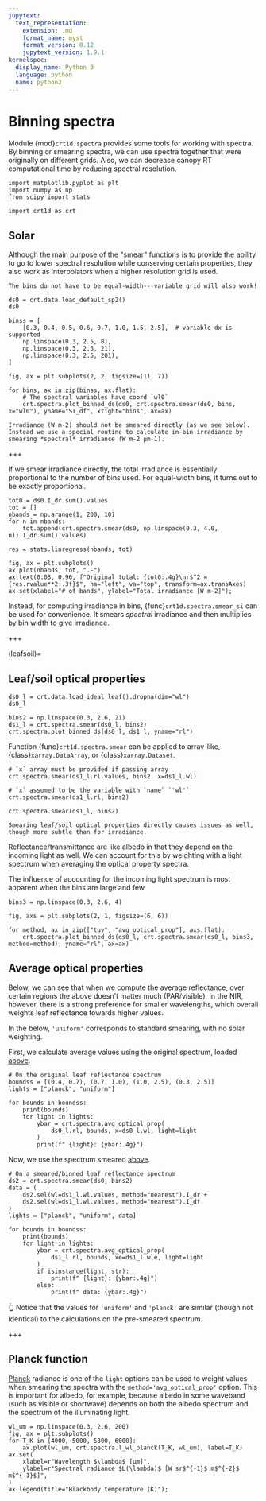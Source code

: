 ```yaml
---
jupytext:
  text_representation:
    extension: .md
    format_name: myst
    format_version: 0.12
    jupytext_version: 1.9.1
kernelspec:
  display_name: Python 3
  language: python
  name: python3
---
```


# Binning spectra

Module {mod}`crt1d.spectra` provides some tools for working with spectra.
By binning or smearing spectra, we can use spectra together that were originally on different grids.
Also, we can decrease canopy RT computational time by reducing spectral resolution.

```{code-cell} ipython3
import matplotlib.pyplot as plt
import numpy as np
from scipy import stats

import crt1d as crt
```

## Solar

Although the main purpose of the "smear" functions is to provide the ability to go to lower spectral resolution while conserving certain properties, they also work as interpolators when a higher resolution grid is used.

```{note}
The bins do not have to be equal-width---variable grid will also work!
```

```{code-cell} ipython3
ds0 = crt.data.load_default_sp2()
ds0
```

```{code-cell} ipython3
binss = [
    [0.3, 0.4, 0.5, 0.6, 0.7, 1.0, 1.5, 2.5],  # variable dx is supported
    np.linspace(0.3, 2.5, 8),
    np.linspace(0.3, 2.5, 21),
    np.linspace(0.3, 2.5, 201),
]

fig, ax = plt.subplots(2, 2, figsize=(11, 7))

for bins, ax in zip(binss, ax.flat):
    # The spectral variables have coord `wl0`
    crt.spectra.plot_binned_ds(ds0, crt.spectra.smear(ds0, bins, x="wl0"), yname="SI_df", xtight="bins", ax=ax)
```

```{warning}
Irradiance (W m-2) should not be smeared directly (as we see below).
Instead we use a special routine to calculate in-bin irradiance by smearing *spectral* irradiance (W m-2 μm-1).
```

+++

If we smear irradiance directly, the total irradiance is essentially proportional to the number of bins used. For equal-width bins, it turns out to be exactly proportional.

```{code-cell} ipython3
tot0 = ds0.I_dr.sum().values
tot = []
nbands = np.arange(1, 200, 10)
for n in nbands:
    tot.append(crt.spectra.smear(ds0, np.linspace(0.3, 4.0, n)).I_dr.sum().values)

res = stats.linregress(nbands, tot)

fig, ax = plt.subplots()
ax.plot(nbands, tot, ".-")
ax.text(0.03, 0.96, f"Original total: {tot0:.4g}\nr$^2 = {res.rvalue**2:.3f}$", ha="left", va="top", transform=ax.transAxes)
ax.set(xlabel="# of bands", ylabel="Total irradiance [W m-2]");
```

Instead, for computing irradiance in bins, {func}`crt1d.spectra.smear_si` can be used for convenience. It smears *spectral* irradiance and then multiplies by bin width to give irradiance.

+++

(leafsoil)=
## Leaf/soil optical properties

```{code-cell} ipython3
ds0_l = crt.data.load_ideal_leaf().dropna(dim="wl")
ds0_l
```

```{code-cell} ipython3
bins2 = np.linspace(0.3, 2.6, 21)
ds1_l = crt.spectra.smear(ds0_l, bins2)
crt.spectra.plot_binned_ds(ds0_l, ds1_l, yname="rl")
```

Function {func}`crt1d.spectra.smear` can be applied to array-like, {class}`xarray.DataArray`, or {class}`xarray.Dataset`.

```{code-cell} ipython3
# `x` array must be provided if passing array
crt.spectra.smear(ds1_l.rl.values, bins2, x=ds1_l.wl)
```

```{code-cell} ipython3
# `x` assumed to be the variable with `name` `'wl'`
crt.spectra.smear(ds1_l.rl, bins2)
```

```{code-cell} ipython3
crt.spectra.smear(ds1_l, bins2)
```

```{warning}
Smearing leaf/soil optical properties directly causes issues as well, though more subtle than for irradiance.
```

Reflectance/transmittance are like albedo in that they depend on the incoming light as well. We can account for this by weighting with a light spectrum when averaging the optical property spectra.

The influence of accounting for the incoming light spectrum is most apparent when the bins are large and few.

```{code-cell} ipython3
bins3 = np.linspace(0.3, 2.6, 4)

fig, axs = plt.subplots(2, 1, figsize=(6, 6))

for method, ax in zip(["tuv", "avg_optical_prop"], axs.flat):
    crt.spectra.plot_binned_ds(ds0_l, crt.spectra.smear(ds0_l, bins3, method=method), yname="rl", ax=ax)
```

## Average optical properties

Below, we can see that when we compute the average reflectance, over certain regions the above doesn't matter much (PAR/visible). In the NIR, however, there is a strong preference for smaller wavelengths, which overall weights leaf reflectance towards higher values.

In the below, `'uniform'` corresponds to standard smearing, with no solar weighting.

First, we calculate average values using the original spectrum, loaded [above](leafsoil).

```{code-cell} ipython3
# On the original leaf reflectance spectrum
boundss = [(0.4, 0.7), (0.7, 1.0), (1.0, 2.5), (0.3, 2.5)]
lights = ["planck", "uniform"]

for bounds in boundss:
    print(bounds)
    for light in lights:
        ybar = crt.spectra.avg_optical_prop(
            ds0_l.rl, bounds, x=ds0_l.wl, light=light
        )
        print(f" {light}: {ybar:.4g}")
```

Now, we use the spectrum smeared [above](leafsoil).

```{code-cell} ipython3
# On a smeared/binned leaf reflectance spectrum
ds2 = crt.spectra.smear(ds0, bins2)
data = (
    ds2.sel(wl=ds1_l.wl.values, method="nearest").I_dr +
    ds2.sel(wl=ds1_l.wl.values, method="nearest").I_df
)
lights = ["planck", "uniform", data]

for bounds in boundss:
    print(bounds)
    for light in lights:
        ybar = crt.spectra.avg_optical_prop(
            ds1_l.rl, bounds, xe=ds1_l.wle, light=light
        )
        if isinstance(light, str):
            print(f" {light}: {ybar:.4g}")
        else:
            print(f" data: {ybar:.4g}")
```

👆 Notice that the values for `'uniform'` and `'planck'` are similar (though not identical) to the calculations on the pre-smeared spectrum.

+++

## Planck function

[Planck](https://en.wikipedia.org/wiki/Planck%27s_law) radiance is one of the `light` options can be used to weight values
when smearing the spectra with the `method='avg_optical_prop'` option. This is important for albedo, for example, because albedo in some waveband (such as visible or shortwave) depends on both the albedo spectrum and the spectrum of the illuminating light.

```{code-cell} ipython3
wl_um = np.linspace(0.3, 2.6, 200)
fig, ax = plt.subplots()
for T_K in [4000, 5000, 5800, 6000]:
    ax.plot(wl_um, crt.spectra.l_wl_planck(T_K, wl_um), label=T_K)
ax.set(
    xlabel=r"Wavelength $\lambda$ [μm]",
    ylabel=r"Spectral radiance $L(\lambda)$ [W sr$^{-1}$ m$^{-2}$ m$^{-1}$]",
)
ax.legend(title="Blackbody temperature (K)");
```
